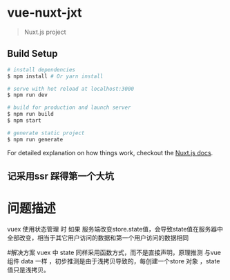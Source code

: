 # vue-nuxt-jxt

> Nuxt.js project

## Build Setup

``` bash
# install dependencies
$ npm install # Or yarn install

# serve with hot reload at localhost:3000
$ npm run dev

# build for production and launch server
$ npm run build
$ npm start

# generate static project
$ npm run generate
```

For detailed explanation on how things work, checkout the [Nuxt.js docs](https://github.com/nuxt/nuxt.js).


## 记采用ssr 踩得第一个大坑

# 问题描述

vuex 使用状态管理 时 如果 服务端改变store.state值，会导致state值在服务器中全部改变，相当于其它用户访问的数据和第一个用户访问的数据相同

#解决方案
vuex 中 state 同样采用函数方式，而不是直接声明，原理推测 与vue 组件 data 一样 ，初步推测是由于浅拷贝导致的，每创建一个store 对象 ，state值只是浅拷贝。


